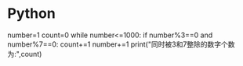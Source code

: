 # Python
number=1
count=0
while number<=1000:
    if number%3==0 and number%7==0:
        count+=1
    number+=1
print("同时被3和7整除的数字个数为:",count)

